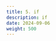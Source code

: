 ```yaml
---
title: 5. if
description: if
date: 2024-09-06
weight: 500
---
```

<style>
th, td {
  border: 1px solid rgb(190, 190, 190);
}
</style>




